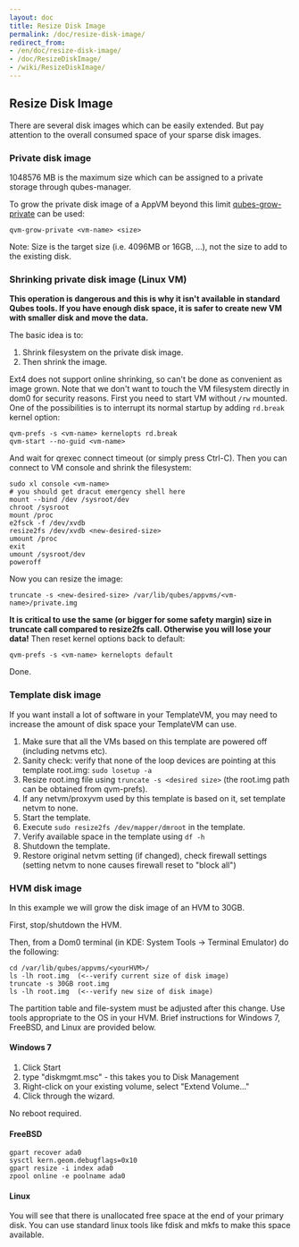 ```yaml
---
layout: doc
title: Resize Disk Image
permalink: /doc/resize-disk-image/
redirect_from:
- /en/doc/resize-disk-image/
- /doc/ResizeDiskImage/
- /wiki/ResizeDiskImage/
---
```


Resize Disk Image
-----------------

There are several disk images which can be easily extended. But pay attention to the overall consumed space of your sparse disk images.

### Private disk image

1048576 MB is the maximum size which can be assigned to a private storage through qubes-manager.

To grow the private disk image of a AppVM beyond this limit [qubes-grow-private](/doc/dom0-tools/qvm-grow-private/) can be used:

~~~
qvm-grow-private <vm-name> <size>
~~~

Note: Size is the target size (i.e. 4096MB or 16GB, ...), not the size to add to the existing disk.

### Shrinking private disk image (Linux VM)

**This operation is dangerous and this is why it isn't available in standard Qubes tools. If you have enough disk space, it is safer to create new VM with smaller disk and move the data.**

The basic idea is to:

1.  Shrink filesystem on the private disk image.
2.  Then shrink the image.

Ext4 does not support online shrinking, so can't be done as convenient as image grown. Note that we don't want to touch the VM filesystem directly in dom0 for security reasons. First you need to start VM without `/rw` mounted. One of the possibilities is to interrupt its normal startup by adding `rd.break` kernel option:

~~~
qvm-prefs -s <vm-name> kernelopts rd.break
qvm-start --no-guid <vm-name>
~~~

And wait for qrexec connect timeout (or simply press Ctrl-C). Then you can connect to VM console and shrink the filesystem:

~~~
sudo xl console <vm-name>
# you should get dracut emergency shell here
mount --bind /dev /sysroot/dev
chroot /sysroot
mount /proc
e2fsck -f /dev/xvdb
resize2fs /dev/xvdb <new-desired-size>
umount /proc
exit
umount /sysroot/dev
poweroff
~~~

Now you can resize the image:

~~~
truncate -s <new-desired-size> /var/lib/qubes/appvms/<vm-name>/private.img
~~~

**It is critical to use the same (or bigger for some safety margin) size in truncate call compared to resize2fs call. Otherwise you will lose your data!** Then reset kernel options back to default:

~~~
qvm-prefs -s <vm-name> kernelopts default
~~~

Done.

### Template disk image

If you want install a lot of software in your TemplateVM, you may need to increase the amount of disk space your TemplateVM can use.

1.  Make sure that all the VMs based on this template are powered off (including netvms etc).
2.  Sanity check: verify that none of the loop devices are pointing at this template root.img: `sudo losetup -a`
3.  Resize root.img file using `truncate -s <desired size>` (the root.img path can be obtained from qvm-prefs).
4.  If any netvm/proxyvm used by this template is based on it, set template netvm to none.
5.  Start the template.
6.  Execute `sudo resize2fs /dev/mapper/dmroot` in the template.
7.  Verify available space in the template using `df -h`
8.  Shutdown the template.
9.  Restore original netvm setting (if changed), check firewall settings (setting netvm to none causes firewall reset to "block all")

### HVM disk image

In this example we will grow the disk image of an HVM to 30GB.

First, stop/shutdown the HVM.

Then, from a Dom0 terminal (in KDE: System Tools -\> Terminal Emulator) do the following:

~~~
cd /var/lib/qubes/appvms/<yourHVM>/
ls -lh root.img  (<--verify current size of disk image)
truncate -s 30GB root.img
ls -lh root.img  (<--verify new size of disk image)
~~~

The partition table and file-system must be adjusted after this change.
Use tools appropriate to the OS in your HVM. Brief instructions for Windows 7,
FreeBSD, and Linux are provided below.

#### Windows 7

1.  Click Start
2.  type "diskmgmt.msc" - this takes you to Disk Management
3.  Right-click on your existing volume, select "Extend Volume..."
4.  Click through the wizard.

No reboot required.

#### FreeBSD

~~~
gpart recover ada0
sysctl kern.geom.debugflags=0x10
gpart resize -i index ada0
zpool online -e poolname ada0
~~~

#### Linux

You will see that there is unallocated free space at the end of your primary disk.
You can use standard linux tools like fdisk and mkfs to make this space available.
